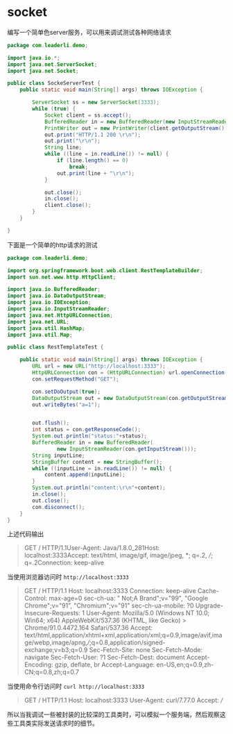 # socket

编写一个简单色server服务，可以用来调试测试各种网络请求

```java
package com.leaderli.demo;

import java.io.*;
import java.net.ServerSocket;
import java.net.Socket;

public class SockeServerTest {
    public static void main(String[] args) throws IOException {

        ServerSocket ss = new ServerSocket(3333);
        while (true) {
            Socket client = ss.accept();
            BufferedReader in = new BufferedReader(new InputStreamReader(client.getInputStream()));
            PrintWriter out = new PrintWriter(client.getOutputStream());
            out.print("HTTP/1.1 200 \r\n");
            out.print("\r\n");
            String line;
            while ((line = in.readLine()) != null) {
                if (line.length() == 0)
                    break;
                out.print(line + "\r\n");
            }

            out.close();
            in.close();
            client.close();
        }
    }

}

```

下面是一个简单的http请求的测试

```java
package com.leaderli.demo;

import org.springframework.boot.web.client.RestTemplateBuilder;
import sun.net.www.http.HttpClient;

import java.io.BufferedReader;
import java.io.DataOutputStream;
import java.io.IOException;
import java.io.InputStreamReader;
import java.net.HttpURLConnection;
import java.net.URL;
import java.util.HashMap;
import java.util.Map;

public class RestTemplateTest {

    public static void main(String[] args) throws IOException {
        URL url = new URL("http://localhost:3333");
        HttpURLConnection con = (HttpURLConnection) url.openConnection();
        con.setRequestMethod("GET");

        con.setDoOutput(true);
        DataOutputStream out = new DataOutputStream(con.getOutputStream());
        out.writeBytes("a=1");


        out.flush();
        int status = con.getResponseCode();
        System.out.println("status:"+status);
        BufferedReader in = new BufferedReader(
                new InputStreamReader(con.getInputStream()));
        String inputLine;
        StringBuffer content = new StringBuffer();
        while ((inputLine = in.readLine()) != null) {
            content.append(inputLine);
        }
        System.out.println("content:\r\n"+content);
        in.close();
        out.close();
        con.disconnect();
    }
}

```

上述代码输出

> GET / HTTP/1.1User-Agent: Java/1.8.0_281Host: localhost:3333Accept: text/html, image/gif, image/jpeg, *; q=.2, */*; q=.2Connection: keep-alive

当使用浏览器访问时 `http://localhost:3333`
> GET / HTTP/1.1
Host: localhost:3333
Connection: keep-alive
Cache-Control: max-age=0
sec-ch-ua: " Not;A Brand";v="99", "Google Chrome";v="91", "Chromium";v="91"
sec-ch-ua-mobile: ?0
Upgrade-Insecure-Requests: 1
User-Agent: Mozilla/5.0 (Windows NT 10.0; Win64; x64) AppleWebKit/537.36 (KHTML, like Gecko) > Chrome/91.0.4472.164 Safari/537.36
Accept: text/html,application/xhtml+xml,application/xml;q=0.9,image/avif,image/webp,image/apng,*/*;q=0.8,application/signed-exchange;v=b3;q=0.9
Sec-Fetch-Site: none
Sec-Fetch-Mode: navigate
Sec-Fetch-User: ?1
Sec-Fetch-Dest: document
Accept-Encoding: gzip, deflate, br
Accept-Language: en-US,en;q=0.9,zh-CN;q=0.8,zh;q=0.7

当使用命令行访问时 `curl http://localhost:3333`

>  GET / HTTP/1.1
Host: localhost:3333
User-Agent: curl/7.77.0
Accept: */*

所以当我调试一些被封装的比较深的工具类时，可以模拟一个服务端，然后观察这些工具类实际发送请求时的细节。